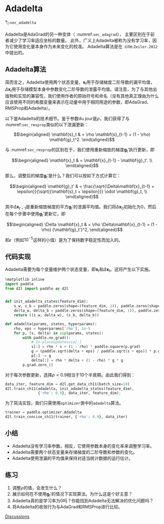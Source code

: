 # Adadelta
:label:`sec_adadelta`

Adadelta是AdaGrad的另一种变体（ :numref:`sec_adagrad`），
主要区别在于前者减少了学习率适应坐标的数量。
此外，广义上Adadelta被称为没有学习率，因为它使用变化量本身作为未来变化的校准。
Adadelta算法是在 :cite:`Zeiler.2012`中提出的。

## Adadelta算法

简而言之，Adadelta使用两个状态变量，$\mathbf{s}_t$用于存储梯度二阶导数的漏平均值，$\Delta\mathbf{x}_t$用于存储模型本身中参数变化二阶导数的泄露平均值。请注意，为了与其他出版物和实现的兼容性，我们使用作者的原始符号和命名（没有其他真正理由为什么应该使用不同的希腊变量来表示在动量中用于相同用途的参数，即AdaGrad、RMSProp和Adadelta）。

以下是Adadelta的技术细节。鉴于参数du jour是$\rho$，我们获得了与 :numref:`sec_rmsprop`类似的以下泄漏更新：

$$\begin{aligned}
    \mathbf{s}_t & = \rho \mathbf{s}_{t-1} + (1 - \rho) \mathbf{g}_t^2.
\end{aligned}$$

与 :numref:`sec_rmsprop`的区别在于，我们使用重新缩放的梯度$\mathbf{g}_t'$执行更新，即

$$\begin{aligned}
    \mathbf{x}_t  & = \mathbf{x}_{t-1} - \mathbf{g}_t'. \\
\end{aligned}$$

那么，调整后的梯度$\mathbf{g}_t'$是什么？我们可以按如下方式计算它：

$$\begin{aligned}
    \mathbf{g}_t' & = \frac{\sqrt{\Delta\mathbf{x}_{t-1} + \epsilon}}{\sqrt{{\mathbf{s}_t + \epsilon}}} \odot \mathbf{g}_t, \\
\end{aligned}$$

其中$\Delta \mathbf{x}_{t-1}$是重新缩放梯度的平方$\mathbf{g}_t'$的泄漏平均值。我们将$\Delta \mathbf{x}_{0}$初始化为$0$，然后在每个步骤中使用$\mathbf{g}_t'$更新它，即

$$\begin{aligned}
    \Delta \mathbf{x}_t & = \rho \Delta\mathbf{x}_{t-1} + (1 - \rho) {\mathbf{g}_t'}^2,
\end{aligned}$$

和$\epsilon$（例如$10^{-5}$这样的小值）是为了保持数字稳定性而加入的。

## 代码实现

Adadelta需要为每个变量维护两个状态变量，即$\mathbf{s}_t$和$\Delta\mathbf{x}_t$。这将产生以下实施。


```python
%matplotlib inline
import paddle
from d2l import paddle as d2l


def init_adadelta_states(feature_dim):
    s_w, s_b = paddle.zeros(shape=(feature_dim, 1)), paddle.zeros(shape=(1,))
    delta_w, delta_b = paddle.zeros(shape=(feature_dim, 1)), paddle.zeros(shape=(1,))
    return ((s_w, delta_w), (s_b, delta_b))

def adadelta(params, states, hyperparams):
    rho, eps = hyperparams['rho'], 1e-5
    for p, (s, delta) in zip(params, states):
        with paddle.no_grad():
            # In-placeupdatesvia[:]
            s[:] = rho * s + (1 - rho) * paddle.square(p.grad)
            g = (paddle.sqrt(delta + eps) / paddle.sqrt(s + eps)) * p.grad
            p[:] -= g
            delta[:] = rho * delta + (1 - rho) * g * g
        p.grad.zero_()

```

对于每次参数更新，选择$\rho = 0.9$相当于10个半衰期。由此我们得到：


```python
data_iter, feature_dim = d2l.get_data_ch11(batch_size=10)
d2l.train_ch11(adadelta, init_adadelta_states(feature_dim),
               {'rho': 0.9}, data_iter, feature_dim);

```

为了简洁实现，我们只需使用`optimizer`类中的`adadelta`算法。


```python
trainer = paddle.optimizer.Adadelta
d2l.train_concise_ch11(trainer, {'rho': 0.9}, data_iter)

```

## 小结

* Adadelta没有学习率参数。相反，它使用参数本身的变化率来调整学习率。
* Adadelta需要两个状态变量来存储梯度的二阶导数和参数的变化。
* Adadelta使用泄漏的平均值来保持对适当统计数据的运行估计。

## 练习

1. 调整$\rho$的值，会发生什么？
1. 展示如何在不使用$\mathbf{g}_t'$的情况下实现算法。为什么这是个好主意？
1. Adadelta真的是学习率为0吗？你能找到Adadelta无法解决的优化问题吗？
1. 将Adadelta的收敛行为与AdaGrad和RMSProp进行比较。


[Discussions](https://discuss.d2l.ai/t/5772)

